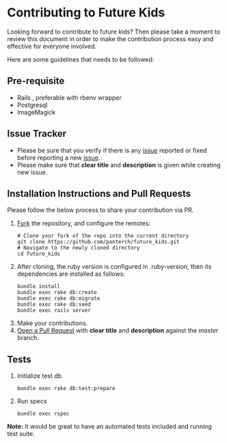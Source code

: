 # Contributing to Future Kids

Looking forward to contribute to future kids? Then please take a moment to review this document in order to make the contribution process easy and effective for everyone involved.

Here are some guidelines that needs to be followed:

## Pre-requisite
* Rails , preferable with rbenv wrapper
* Postgresql
* ImageMagick

## Issue Tracker

* Please be sure that you verify if there is any [issue](https://github.com/panterch/future_kids/issues) reported or fixed before reporting a new [issue](https://github.com/panterch/future_kids/issues).
* Please make sure that __clear title__ and __description__ is given while creating new issue.

## Installation Instructions and Pull Requests

Please follow the below process to share your contribution via PR.

1. [Fork](https://help.github.com/articles/fork-a-repo) the repository, and configure the remotes:
    ```
    # Clone your fork of the repo into the current directory
    git clone https://github.com/panterch/future_kids.git
    # Navigate to the newly cloned directory
    cd future_kids
    ```
2. After cloning, the ruby version is configured in .ruby-version, then its dependencies are installed as follows:
    ```
    bundle install
    bundle exec rake db:create 
    bundle exec rake db:migrate 
    bundle exec rake db:seed
    bundle exec rails server
    ```
3. Make your contributions.
4. [Open a Pull Request](https://help.github.com/articles/about-pull-requests/) with __clear title__ and __description__ against the _master_ branch.

## Tests

1.  Initialize test db
    ```
    bundle exec rake db:test:prepare
    ```
2.  Run specs
    ```
    bundle exec rspec
    ```

__Note:__ It would be great to have an automated tests included and running test suite.
